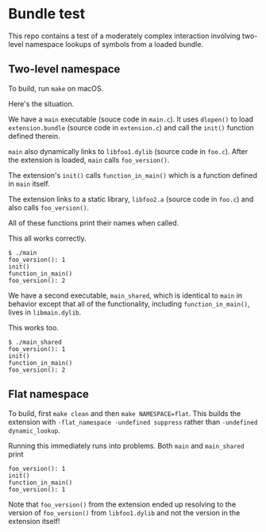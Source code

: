# Bundle test
This repo contains a test of a moderately complex interaction involving two-level namespace lookups of symbols from a loaded bundle.

## Two-level namespace

To build, run `make` on macOS.

Here's the situation.

We have a `main` executable (souce code in `main.c`). It uses `dlopen()` to load `extension.bundle` (source code in `extension.c`) and call the `init()` function defined therein.

`main` also dynamically links to `libfoo1.dylib` (source code in `foo.c`). After the extension is loaded, `main` calls `foo_version()`.

The extension's `init()` calls `function_in_main()` which is a function defined in `main` itself.

The extension links to a static library, `libfoo2.a` (source code in `foo.c`) and also calls `foo_version()`.

All of these functions print their names when called.

This all works correctly.
```
$ ./main
foo_version(): 1
init()
function_in_main()
foo_version(): 2
```

We have a second executable, `main_shared`, which is identical to `main` in behavior except that all of the functionality, including `function_in_main()`, lives in `libmain.dylib`.

This works too.
```
$ ./main_shared
foo_version(): 1
init()
function_in_main()
foo_version(): 2
```

## Flat namespace

To build, first `make clean` and then `make NAMESPACE=flat`. This builds the extension with `-flat_namespace -undefined suppress` rather than `-undefined dynamic_lookup`.

Running this immediately runs into problems. Both `main` and `main_shared` print
```
foo_version(): 1
init()
function_in_main()
foo_version(): 1
```

Note that `foo_version()` from the extension ended up resolving to the version of `foo_version()` from `libfoo1.dylib` and not the version in the extension itself!
